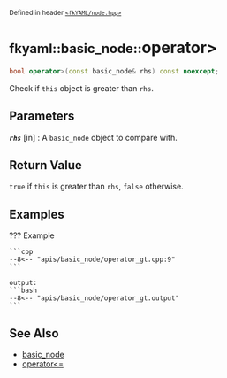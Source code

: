 <small>Defined in header [`<fkYAML/node.hpp>`](https://github.com/fktn-k/fkYAML/blob/develop/include/fkYAML/node.hpp)</small>

# <small>fkyaml::basic_node::</small>operator>

```cpp
bool operator>(const basic_node& rhs) const noexcept;
```

Check if `this` object is greater than `rhs`.  

## **Parameters**

***`rhs`*** [in]
:   A `basic_node` object to compare with.

## **Return Value**

`true` if `this` is greater than `rhs`, `false` otherwise.

## **Examples**

??? Example

    ```cpp
    --8<-- "apis/basic_node/operator_gt.cpp:9"
    ```

    output:
    ```bash
    --8<-- "apis/basic_node/operator_gt.output"
    ```

## **See Also**

* [basic_node](index.md)
* [operator<=](operator_le.md)
